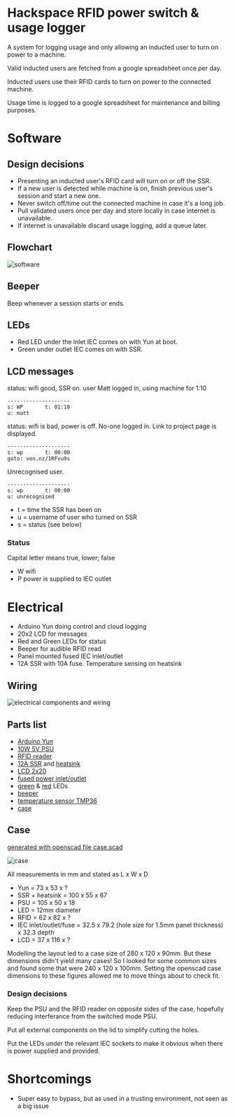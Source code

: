 # Hackspace RFID power switch & usage logger

A system for logging usage and only allowing an inducted user to turn on power
to a machine.

Valid inducted users are fetched from a google spreadsheet once per day.

Inducted users use their RFID cards to turn on power to the connected machine.

Usage time is logged to a google spreadsheet for maintenance and billing
purposes.

# Software

## Design decisions

* Presenting an inducted user's RFID card will turn on or off the SSR.
* If a new user is detected while machine is on, finish previous user's session and start a new one.
* Never switch off/time out the connected machine in case it's a long job.
* Pull validated users once per day and store locally in case internet is unavailable.
* If internet is unavailable discard usage logging, add a queue later.

## Flowchart

![software](software.png)

## Beeper

Beep whenever a session starts or ends.

## LEDs

* Red LED under the inlet IEC comes on with Yun at boot.
* Green under outlet IEC comes on with SSR.

## LCD messages

status: wifi good, SSR on. user Matt logged in, using machine for 1:10

    --------------------
    s: WP       t: 01:10
    u: matt

status: wifi is bad, power is off. No-one logged in. Link to project page is
displayed.

    --------------------
    s: wp       t: 00:00
    goto: ven.nz/1RFvu9s

Unrecognised user.

    --------------------
    s: wp       t: 00:00
    u: unrecognised

* t = time the SSR has been on
* u = username of user who turned on SSR
* s = status (see below)

### Status

Capital letter means true, lower; false

* W wifi
* P power is supplied to IEC outlet

# Electrical

* Arduino Yun doing control and cloud logging
* 20x2 LCD for messages
* Red and Green LEDs for status
* Beeper for audible RFID read
* Panel mounted fused IEC inlet/outlet
* 12A SSR with 10A fuse. Temperature sensing on heatsink

## Wiring

![electrical components and wiring](electrical.png)

## Parts list

* [Arduino Yun](http://uk.rs-online.com/web/p/products/7824594/)
* [10W 5V PSU](http://uk.rs-online.com/web/p/products/0327936/)
* [RFID reader](http://uk.rs-online.com/web/p/products/6666625/)
* [12A SSR](http://uk.rs-online.com/web/p/products/1718904/) and [heatsink](http://uk.rs-online.com/web/p/products/1719070/)
* [LCD 2x20](http://uk.rs-online.com/web/p/products/7200222/)
* [fused power inlet/outlet](http://uk.rs-online.com/web/p/products/6112092/)
* [green](http://uk.rs-online.com/web/p/products/0206514/) & [red](http://uk.rs-online.com/web/p/products/0206508/) LEDs
* [beeper](http://uk.rs-online.com/web/p/products/5117636/)
* [temperature sensor TMP36](http://uk.rs-online.com/web/p/products/0427351/)
* [case](http://uk.rs-online.com/web/p/products/3648223/)

## Case

[generated with openscad file case.scad](case.scad)

![case](case.png)

All measurements in mm and stated as L x W x D

* Yun = 73 x 53 x ?
* SSR + heatsink = 100 x 55 x 67
* PSU = 105 x 50 x 18
* LED = 12mm diameter
* RFID = 62 x 82 x ?
* IEC inlet/outlet/fuse = 32.5 x 79.2 (hole size for 1.5mm panel thickness) x 32.3 depth
* LCD = 37 x 116 x ?

Modelling the layout led to a case size of 280 x 120 x 90mm.
But these dimensions didn't yield many cases! So I looked for some common sizes
and found some that were 240 x 120 x 100mm. Setting the openscad case dimensions
to these figures allowed me to move things about to check fit.

### Design decisions

Keep the PSU and the RFID reader on opposite sides of the case, hopefully reducing interferance from the switched mode PSU.

Put all external components on the lid to simplify cutting the holes.

Put the LEDs under the relevant IEC sockets to make it obvious when there is
power supplied and provided.

# Shortcomings

* Super easy to bypass, but as used in a trusting environment, not seen as a big issue
